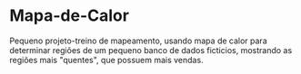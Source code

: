 # Mapa-de-Calor
Pequeno projeto-treino de mapeamento, usando mapa de calor para determinar regiões de um pequeno banco de dados ficticios, mostrando as regiões mais "quentes", que possuem mais vendas.
